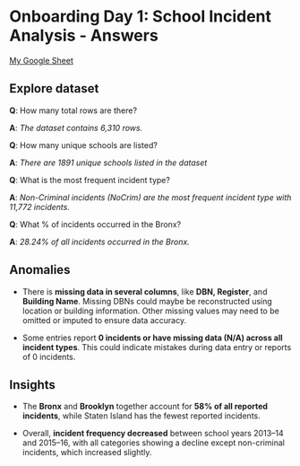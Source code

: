 # Onboarding Day 1: School Incident Analysis - Answers

[My Google Sheet](https://docs.google.com/spreadsheets/d/1zbQY23ITLgMxgfDk0eIK354g8wK13n6wOKhqZ1ZwDK0/edit?usp=sharing)

## Explore dataset

**Q**: How many total rows are there? 

**A**: *The dataset contains 6,310 rows.*

**Q**: How many unique schools are listed?

**A**: *There are 1891 unique schools listed in the dataset*

**Q**: What is the most frequent incident type?

**A**: *Non-Criminal incidents (NoCrim) are the most frequent incident type with 11,772 incidents.*

**Q**: What % of incidents occurred in the Bronx?

**A**: *28.24% of all incidents occurred in the Bronx.*

## Anomalies

* There is **missing data in several columns**, like **DBN, Register**, and **Building Name**. Missing DBNs could maybe be reconstructed using location or building information. Other missing values may need to be omitted or imputed to ensure data accuracy.

* Some entries report **0 incidents or have missing data (N/A) across all incident types**. This could indicate mistakes during data entry or reports of 0 incidents.

## Insights

* The **Bronx** and **Brooklyn** together account for **58% of all reported incidents**, while Staten Island has the fewest reported incidents.

* Overall, **incident frequency decreased** between school years 2013–14 and 2015–16, with all categories showing a decline except non-criminal incidents, which increased slightly.
